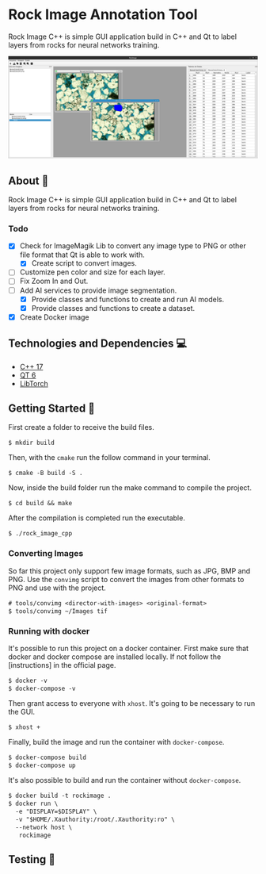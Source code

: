 # Rock Image Annotation Tool

Rock Image C++ is simple GUI application build in C++ and Qt to label layers from rocks for neural networks training.

![screenshot1](./.github/screenshot1.png)

## About 📕

Rock Image C++ is simple GUI application build in C++ and Qt to label layers from rocks for neural networks training.

### Todo

- [x] Check for ImageMagik Lib to convert any image type to PNG or other file format that Qt is able to work with.
  - [x] Create script to convert images.
- [ ] Customize pen color and size for each layer.
- [ ] Fix Zoom In and Out.
- [ ] Add AI services to provide image segmentation. </br>
  - [x] Provide classes and functions to create and run AI models.
  - [x] Provide classes and functions to create a dataset.
- [x] Create Docker image

## Technologies and Dependencies 💻

- [C++ 17](https://en.cppreference.com/w/cpp/17)
- [QT 6](https://www.qt.io/product/qt6)
- [LibTorch](https://pytorch.org/)

## Getting Started 🚀

First create a folder to receive the build files.

```shell
$ mkdir build
```

Then, with the `cmake` run the follow command in your terminal.

```shell
$ cmake -B build -S .
```

Now, inside the build folder run the make command to compile the project.

```shell
$ cd build && make
```

After the compilation is completed run the executable.

```shell
$ ./rock_image_cpp
```

### Converting Images

So far this project only support few image formats, such as JPG, BMP and PNG. Use the `convimg` script to convert the images from other formats to PNG and use with the project.

```shell
# tools/convimg <director-with-images> <original-format>
$ tools/convimg ~/Images tif
```

### Running with docker

It's possible to run this project on a docker container. First make sure that docker and docker compose are installed locally. If not follow the [instructions] in the official page.

```shell
$ docker -v
$ docker-compose -v
```
 
Then grant access to everyone with `xhost`. It's going to be necessary to run the GUI.
```shell
$ xhost +
```

Finally, build the image and run the container with `docker-compose`.

```shell
$ docker-compose build
$ docker-compose up
```

It's also possible to build and run the container without `docker-compose`.

```shell
$ docker build -t rockimage . 
$ docker run \
  -e "DISPLAY=$DISPLAY" \
  -v "$HOME/.Xauthority:/root/.Xauthority:ro" \
  --network host \
   rockimage

```

## Testing 🧪


